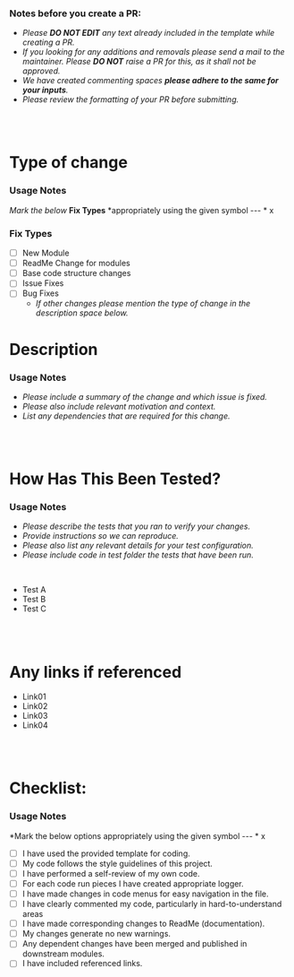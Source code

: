 ### __Notes before you create a PR:__
 - *Please __DO NOT EDIT__ any text already included in the template while creating a PR.*
 - *If you looking for any additions and removals please send a mail to the maintainer. Please __DO NOT__ raise a PR for this, as it shall not be approved.*
 - *We have created commenting spaces __please adhere to the same for your inputs__.*
 - *Please review the formatting of your PR before submitting.*

<p>
  <br>
  <br>
</p>

# __Type of change__
### __Usage Notes__
*Mark the below* __Fix Types__ *appropriately using the given symbol --- * x

### __Fix Types__
- [ ] New Module
- [ ] ReadMe Change for modules
- [ ] Base code structure changes
- [ ] Issue Fixes
- [ ] Bug Fixes
  * *If other changes please mention the type of change in the description space below.*


# __Description__
### __Usage Notes__
- *Please include a summary of the change and which issue is fixed.*
- *Please also include relevant motivation and context.*
- *List any dependencies that are required for this change.*

[//]: <> (Please write below this line)





[//]: <> (Please write above this line)

<p>
  <br>
  <br>
</p>

# __How Has This Been Tested?__
### __Usage Notes__
- *Please describe the tests that you ran to verify your changes.*
- *Provide instructions so we can reproduce.*
- *Please also list any relevant details for your test configuration.*
- *Please include code in test folder the tests that have been run.*

<p>
  <br>
</p>

[//]: <> (Please write below this line)

- Test A
- Test B
- Test C

[//]: <> (Please write above this line)

<p>
  <br>
  <br>
</p>

# __Any links if referenced__

[//]: <> (Please write below this line)

  - Link01
  - Link02
  - Link03
  - Link04

[//]: <> (Please write above this line)

<p>
  <br>
  <br>
</p>

# __Checklist:__
### __Usage Notes__
*Mark the below options appropriately using the given symbol --- * x


- [ ] I have used the provided template for coding.
- [ ] My code follows the style guidelines of this project.
- [ ] I have performed a self-review of my own code.
- [ ] For each code run pieces I have created appropriate logger.
- [ ] I have made changes in code menus for easy navigation in the file.
- [ ] I have clearly commented my code, particularly in hard-to-understand areas
- [ ] I have made corresponding changes to ReadMe (documentation).
- [ ] My changes generate no new warnings.
- [ ] Any dependent changes have been merged and published in downstream modules.
- [ ] I have included referenced links.
